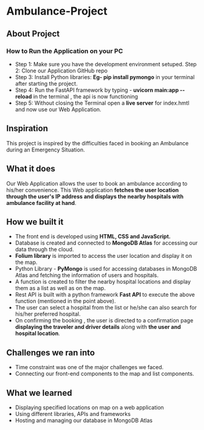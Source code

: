 # Ambulance-Project

## About Project
### How to Run the Application on your **PC**
- Step 1: Make sure you have the development environment setuped. Step 2: Clone our Application GitHub repo
- Step 3: Install Python libraries: **Eg- pip install pymongo** in your terminal after starting the project.
- Step 4: Run the FastAPI framework by typing - **uvicorn main:app --reload** in the terminal , the api is now functioning
- Step 5: Without closing the Terminal open a **live server** for index.hmtl and now use our Web Application.

## Inspiration
This project is inspired by the difficulties faced in booking an Ambulance during an Emergency Situation.

## What it does
Our Web Application allows the user to book an ambulance according to his/her convenience. This Web application **fetches the user location through the user's IP address and displays the nearby hospitals with ambulance facility at hand**.

## How we built it
- The front end is developed using **HTML, CSS and JavaScript.**
- Database is created and connected to **MongoDB Atlas** for accessing our data through the cloud.
- **Folium library** is imported to access  the user location and display it on the map.
- Python Library - **PyMongo** is used for accessing databases in MongoDB Atlas and fetching the information of users and hospitals.
- A function is created to filter the nearby hospital locations and display them as a list as well as on the map.
- Rest API is built with a python framework **Fast API** to execute the above function (mentioned in the point above).
- The user can select a hospital from the list or he/she can also search for his/her preferred hospital.
- On confirming the booking , the user is directed to a confirmation page **displaying the traveler and driver details** along with **the user and hospital location**.

## Challenges we ran into
- Time constraint was one of the major challenges we faced.
- Connecting our front-end components to the map and list components.

## What we learned
- Displaying specified locations on map on a web application
- Using different libraries, APIs and frameworks
- Hosting and managing our database in MongoDB Atlas

